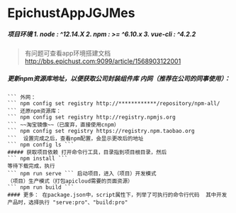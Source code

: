 # EpichustAppJGJMes
##### 项目环境 1. node : ^12.14.X 2. npm : >= ^6.10.x 3. vue-cli : ^4.2.2  
> 有问题可查看app环境搭建文档 http://bbs.epichust.com:9099/article/1568903122001  
##### 更新npm资源库地址，以便获取公司封装组件库  内网（推荐在公司的同事使用）：  
``` npm config set registry http://************/repository/npm-all/ 
``` 外网：  
``` npm config set registry http://************/repository/npm-all/ 
``` 还原npm资源库：  
``` npm config set registry http://registry.npmjs.org 
``` ~~淘宝镜像~~（已废弃，直接使用cnpm）  
``` npm config set registry https://registry.npm.taobao.org 
```  设置完成之后，查看npm配置，会显示更改后的地址  
``` npm config ls ```  
##### 获取项目依赖 打开命令行工具，目录指到项目根目录，然后  
``` npm install ``` 
等待下载完成，执行  
``` npm run serve ``` 启动项目，进入（项目）开发模式  
（项目）生产模式（打包apicloud需要的页面资源）  
``` npm run build ```  
#### 更多： 在package.json中，script属性下，列举了可执行的命令行代码  其中开发产品时，选择执行 "serve:pro"、"build:pro"
